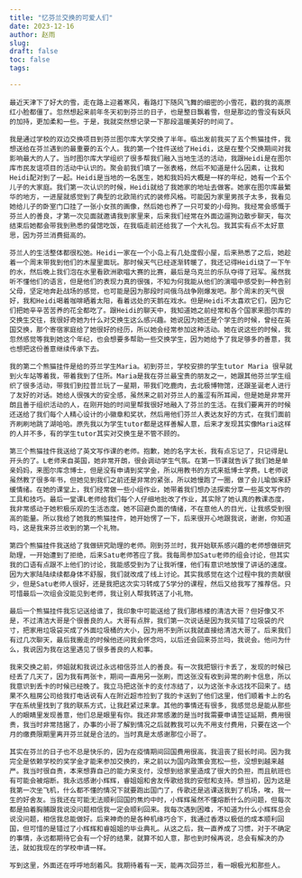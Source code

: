 ```yaml
---
title: "忆芬兰交换的可爱人们"
date: 2023-12-16
author: 赵雨
slug: 
draft: false
toc: false
tags:

---
```

    最近天津下了好大的雪，走在路上迎着寒风，看路灯下随风飞舞的细密的小雪花，戳的我的高原红小脸都僵了。忽然想起来前年冬天初到芬兰的日子，也是整日飘着雪，但是那边的雪没有妖风的加持，更加柔和一些。于是，我就突然想记录一下那段温暖美好的时间了。

    我是通过学校的双边交换项目到芬兰图尔库大学交换了半年。临出发前我买了五个熊猫挂件，我想送给在芬兰遇到的最重要的五个人。我的第一个挂件送给了Heidi，这是在整个交换期间对我影响最大的人了。当时图尔库大学组织了很多帮我们融入当地生活的活动，我跟Heidi是在图尔库市民友谊项目的活动中认识的。聚会前我们填了一张表格，然后不知道是什么因素，让我和Heidi配对到了一起。Heidi是当地的一名医生，她和我妈妈大概是一样的年纪，她有一个五个儿子的大家庭。我们第一次认识的时候，Heidi就给了我她家的地址去做客。她家在图尔库最繁华的地方，一进屋就感觉到了典型的北欧简约式的装修风格。可能因为家里男孩子太多，我看见她给儿子的卧室门口挂了一张小女孩的画像，然后她也养了一只可爱的小母狗。我经常会感慨于芬兰人的善良，才第一次见面就邀请我到家里来，后来我们经常在外面边遛狗边散步聊天，每次结束后她都会带我到熟悉的餐馆吃饭，在我临走前还给我了一个大礼包。我其实有点不太好意思，因为芬兰消费挺高的。

    芬兰人的生活整体都很松弛。Heidi一家在一个小岛上有几处度假小屋，后来熟悉了之后，她趁着一个周末带我到他们的木屋里面玩。那时候天气已经逐渐转暖了，我还记得Heidi烧了一下午的水，然后晚上我们泡在水里看欧洲歌唱大赛的比赛，最后是乌克兰的乐队夺得了冠军。虽然我听不懂他们的语言，但是他们的表现力真的很强，不知为何我能从他们的演唱中感受到一种告别父母，坚定地奔赴战场的感觉，也可能是因为那段时间俄乌战争刚爆发吧。那个周末的天气很好，我和Heidi喝着咖啡晒着太阳，看着远处的天鹅在戏水。但是Heidi不太喜欢它们，因为它们把她辛辛苦苦养的花全都吃了。跟Heidi的聊天中，我知道她之前经常和各个国家来图尔库的交换生交往，我很好奇她为什么对交换生这么感兴趣。她说因为她还是个学生的时候，曾经在英国交换，那个寄宿家庭给了她很好的经历，所以她会经常参加这种活动。她在说这些的时候，我忽然感觉等我到她这个年纪，也会想要多帮助一些交换学生，因为她给予了我足够多的善意，我也想把这份善意继续传承下去。

    我的第二个熊猫挂件是给的芬兰学生Maria。初到芬兰，学校安排的学生tutor Maria 很早就到火车站等着我，带着我到了住所。Maria是我在芬兰最宝贵的朋友之一，她跟其他芬兰学生组织了很多活动，带我们到拉普兰玩了一星期，带我们吃鹿肉，去北极博物馆，还跟圣诞老人进行了友好的对话。她给人很强大的安全感，虽然来之前对芬兰人的羞涩有所耳闻，但是她是非常开朗且善于组织活动的人，在刚开始的时间里帮我很好地融入了芬兰的生活。在我们要离开的时候还送给了我们每个人精心设计的小徽章和奖状，然后用他们芬兰人表达友好的方式，在我们面前齐刷刷地跳了湖哈哈。原先我以为学生tutor都是这样善解人意，后来才发现其实像Maria这样的人并不多，有的学生tutor其实对交换生是不管不顾的。

    第三个熊猫挂件我送给了英文写作课的老师。抱歉，她的名字太长，我有点忘记了，只记得是L开头的了。L老师来自英国，她非常开朗，很会调动学生气氛。在第一节课就告诉了我们她是单亲妈妈，来图尔库念博士，但是没有申请到奖学金，所以用教书的方式来抵博士学费。L老师说虽然教了很多年书，但她见到我们之前还是非常的紧张，所以她慢跑了一圈，做了会儿瑜伽来舒缓情绪。在她的课堂上，我们经常做一些小组作业，她带着我们想办法探索分享一些英文写作的工具和技巧。最后一堂课L老师给我们每个人仔细地批改了作业，其实除了她认真的教课态度，我非常感动于她积极乐观的生活态度。她不回避负面的情绪，不在意他人的目光，让我感受到很高的能量。所以我给了她我的熊猫挂件，她开始愣了一下，后来很开心地跟我说，谢谢，你知道吗，这是我来芬兰收到的第一个礼物。

    第四个熊猫挂件我送给了我做研究助理的老师。刚到芬兰时，我开始联系感兴趣的老师想做研究助理，一开始遭到了拒绝，后来Satu老师答应了我。我每周参加Satu老师的组会讨论，但其实我的口语有点跟不上他们的讨论，我能感受到为了让我听懂，他们有意识地放慢了讲话的速度。因为大家陆陆续续都身体不舒服，我们就改成了线上讨论。其实我感觉在这个过程中我的贡献很少，但是Satu老师人很好，还是我把这次实习转成了5学分的课程，然后又给我写了推荐信。只可惜最后一次组会没能见到老师，我让别人帮我转送了小礼物。

    最后一个熊猫挂件我忘记送给谁了，我印象中可能送给了我们那栋楼的清洁大哥？但好像又不是，不过清洁大哥是个很善良的人。大哥有点胖，我们第一次说话是因为我买错了垃圾袋的尺寸，把家用垃圾袋买成了外面垃圾桶的大小，因为用不到所以我就直接给清洁大哥了。后来我们有过几次聊天，最后我搬走的时候他还问我会怀念吗，以后还会回来芬兰吗，我说会。他问为什么，我说因为我在这里遇见了很多善良的人和事。

    我来交换之前，师姐就和我说过永远相信芬兰人的善良。有一次我把银行卡丢了，发现的时候已经丢了几天了，因为我有两张卡，期间一直用另一张刷，而这张没有收到异常的刷卡信息，所以我意识到丢卡的时候已经晚了。我立马把这张卡的支付冻结了，以为这张卡永远找不回来了。结果不久租房公司给我打电话说有人在附近超市捡到了我的卡送到了他们这里，他们顺着卡上的名字在系统里找到了我的联系方式，让我赶紧过来拿。其他的事情还有很多，我感觉总是能从那些人的眼睛里发现善意，他们总是眼里有你。我还非常感激的是当时我需要申请签证延期，费用很贵，我当时非常拮据了，办事的小哥了解到情况之后就教我可以先不用支付费用，只要在这一个月的缴费限期里离开芬兰就是合法的。当时真是太感谢那位小哥了。

    其实在芬兰的日子也不总是快乐的，因为在疫情期间回国费用很高，我沮丧了挺长时间。因为我完全是依赖学校的奖学金才能来参加交换的，来之前以为国内政策会宽松一些，没想到越来越严。我当时很自责，本来想靠自己的能力来支付，没想到给家里造成了很大的负担，而且航班也有可能会被熔断。我永远感谢小辉辉，睿姐姐和舍友传歌给我的安慰和支持。想当初，因为这是我第一次坐飞机，什么都不懂的情况下就要跑出国门了，传歌还是逃课送我到了机场，唉，我一生的好舍友。当我还在可能无法顺利回国的焦灼中时，小辉辉虽然不懂熔断什么的问题，但每次都是拍着胸脯跟我说没问题相信我一定会顺利回来。我每次遇到困难，不知道为什么小辉辉总会说没问题，相信我总能做好。后来神奇的是各种机缘巧合下，我通过香港以极低的成本顺利回国，但可惜的是错过了小辉辉和睿姐姐的毕业典礼。从这之后，我一直养成了习惯，对于不确定的事情，永远都期待它会有一个好的结果，就算不如人意，那也到时候再说，总会有解决的办法，就如我现在的学校申请一样。

    写到这里，外面还在呼呼地刮着风。我期待着有一天，能再次回芬兰，看一眼极光和那些人。


